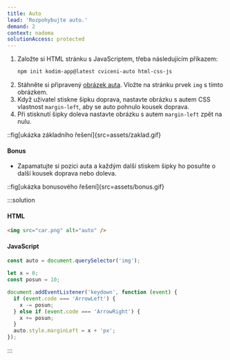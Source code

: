```yaml
---
title: Auto
lead: 'Rozpohybujte auto.'
demand: 2
context: nadoma
solutionAccess: protected
---
```


1. Založte si HTML stránku s JavaScriptem, třeba následujícím příkazem:
   ```sh
   npm init kodim-app@latest cviceni-auto html-css-js
   ```
1. Stáhněte si připravený [obrázek auta](assets/car.png). Vložte na stránku prvek `img` s tímto obrázkem.
1. Když uživatel stiskne šipku doprava, nastavte obrázku s autem CSS vlastnost `margin-left`, aby se auto pohnulo kousek doprava.
1. Při stisknutí šipky doleva nastavte obrázku s autem `margin-left` zpět na nulu.

::fig[ukázka základního řešení]{src=assets/zaklad.gif}

#### Bonus

- Zapamatujte si pozici auta a každým další stiskem šipky ho posuňte o další kousek doprava nebo doleva.

::fig[ukázka bonusového řešení]{src=assets/bonus.gif}

:::solution

#### HTML

```html
<img src="car.png" alt="auto" />
```

#### JavaScript

```js
const auto = document.querySelector('img');

let x = 0;
const posun = 10;

document.addEventListener('keydown', function (event) {
  if (event.code === 'ArrowLeft') {
    x -= posun;
  } else if (event.code === 'ArrowRight') {
    x += posun;
  }
  auto.style.marginLeft = x + 'px';
});
```

:::

